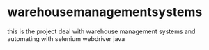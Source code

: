 # warehousemanagementsystems
this is the project deal with warehouse management systems and automating with selenium webdriver java
